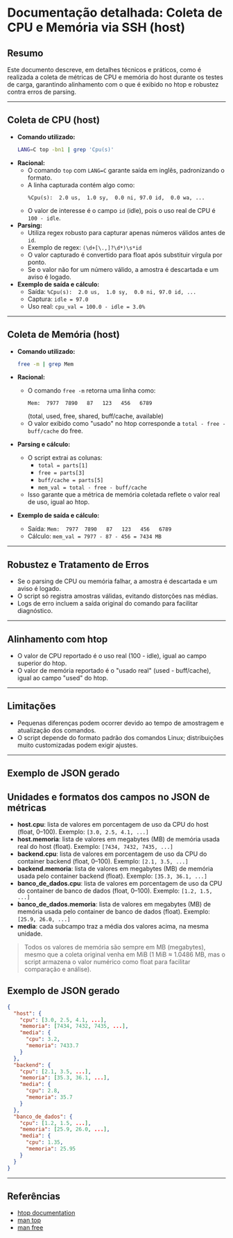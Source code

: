 # Documentação detalhada: Coleta de CPU e Memória via SSH (host)

## Resumo
Este documento descreve, em detalhes técnicos e práticos, como é realizada a coleta de métricas de CPU e memória do host durante os testes de carga, garantindo alinhamento com o que é exibido no htop e robustez contra erros de parsing.

---

## Coleta de CPU (host)

- **Comando utilizado:**
  ```bash
  LANG=C top -bn1 | grep 'Cpu(s)'
  ```
- **Racional:**
  - O comando `top` com `LANG=C` garante saída em inglês, padronizando o formato.
  - A linha capturada contém algo como:
    ```
    %Cpu(s):  2.0 us,  1.0 sy,  0.0 ni, 97.0 id,  0.0 wa, ...
    ```
  - O valor de interesse é o campo `id` (idle), pois o uso real de CPU é `100 - idle`.
- **Parsing:**
  - Utiliza regex robusto para capturar apenas números válidos antes de `id`.
  - Exemplo de regex: `(\d+[\.,]?\d*)\s*id`
  - O valor capturado é convertido para float após substituir vírgula por ponto.
  - Se o valor não for um número válido, a amostra é descartada e um aviso é logado.
- **Exemplo de saída e cálculo:**
  - Saída: `%Cpu(s):  2.0 us,  1.0 sy,  0.0 ni, 97.0 id, ...`
  - Captura: `idle = 97.0`
  - Uso real: `cpu_val = 100.0 - idle = 3.0%`

---

## Coleta de Memória (host)

- **Comando utilizado:**
  ```bash
  free -m | grep Mem
  ```

- **Racional:**
  - O comando `free -m` retorna uma linha como:
    ```
    Mem:  7977  7890   87   123   456   6789
    ```
    (total, used, free, shared, buff/cache, available)
  - O valor exibido como "usado" no htop corresponde a `total - free - buff/cache` do free.

- **Parsing e cálculo:**
  - O script extrai as colunas:
    - `total = parts[1]`
    - `free = parts[3]`
    - `buff/cache = parts[5]`
    - `mem_val = total - free - buff/cache`
  - Isso garante que a métrica de memória coletada reflete o valor real de uso, igual ao htop.

- **Exemplo de saída e cálculo:**
  - Saída: `Mem:  7977  7890   87   123   456   6789`
  - Cálculo: `mem_val = 7977 - 87 - 456 = 7434 MB`

---

## Robustez e Tratamento de Erros
- Se o parsing de CPU ou memória falhar, a amostra é descartada e um aviso é logado.
- O script só registra amostras válidas, evitando distorções nas médias.
- Logs de erro incluem a saída original do comando para facilitar diagnóstico.

---

## Alinhamento com htop
- O valor de CPU reportado é o uso real (100 - idle), igual ao campo superior do htop.
- O valor de memória reportado é o "usado real" (used - buff/cache), igual ao campo "used" do htop.

---

## Limitações
- Pequenas diferenças podem ocorrer devido ao tempo de amostragem e atualização dos comandos.
- O script depende do formato padrão dos comandos Linux; distribuições muito customizadas podem exigir ajustes.

---

## Exemplo de JSON gerado

## Unidades e formatos dos campos no JSON de métricas

- **host.cpu**: lista de valores em porcentagem de uso da CPU do host (float, 0–100). Exemplo: `[3.0, 2.5, 4.1, ...]`
- **host.memoria**: lista de valores em megabytes (MB) de memória usada real do host (float). Exemplo: `[7434, 7432, 7435, ...]`
- **backend.cpu**: lista de valores em porcentagem de uso da CPU do container backend (float, 0–100). Exemplo: `[2.1, 3.5, ...]`
- **backend.memoria**: lista de valores em megabytes (MB) de memória usada pelo container backend (float). Exemplo: `[35.3, 36.1, ...]`
- **banco_de_dados.cpu**: lista de valores em porcentagem de uso da CPU do container de banco de dados (float, 0–100). Exemplo: `[1.2, 1.5, ...]`
- **banco_de_dados.memoria**: lista de valores em megabytes (MB) de memória usada pelo container de banco de dados (float). Exemplo: `[25.9, 26.0, ...]`
- **media**: cada subcampo traz a média dos valores acima, na mesma unidade.

> Todos os valores de memória são sempre em MB (megabytes), mesmo que a coleta original venha em MiB (1 MiB ≈ 1.0486 MB, mas o script armazena o valor numérico como float para facilitar comparação e análise).

## Exemplo de JSON gerado
```json
{
  "host": {
    "cpu": [3.0, 2.5, 4.1, ...],
    "memoria": [7434, 7432, 7435, ...],
    "media": {
      "cpu": 3.2,
      "memoria": 7433.7
    }
  },
  "backend": {
    "cpu": [2.1, 3.5, ...],
    "memoria": [35.3, 36.1, ...],
    "media": {
      "cpu": 2.8,
      "memoria": 35.7
    }
  },
  "banco_de_dados": {
    "cpu": [1.2, 1.5, ...],
    "memoria": [25.9, 26.0, ...],
    "media": {
      "cpu": 1.35,
      "memoria": 25.95
    }
  }
}
```

---

## Referências
- [htop documentation](https://htop.dev/)
- [man top](https://man7.org/linux/man-pages/man1/top.1.html)
- [man free](https://man7.org/linux/man-pages/man1/free.1.html)
